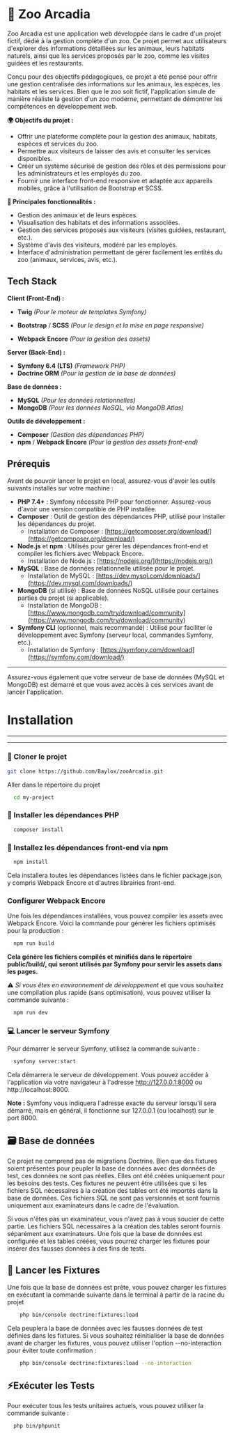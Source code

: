 
# 🐘 Zoo Arcadia
Zoo Arcadia est une application web développée dans le cadre d'un projet fictif, dédié à la gestion complète d'un zoo. Ce projet permet aux utilisateurs d'explorer des informations détaillées sur les animaux, leurs habitats naturels, ainsi que les services proposés par le zoo, comme les visites guidées et les restaurants.

Conçu pour des objectifs pédagogiques, ce projet a été pensé pour offrir une gestion centralisée des informations sur les animaux, les espèces, les habitats et les services. Bien que le zoo soit fictif, l'application simule de manière réaliste la gestion d'un zoo moderne, permettant de démontrer les compétences en développement web.

**🌍 Objectifs du projet :**
- Offrir une plateforme complète pour la gestion des animaux, habitats, espèces et services du zoo.
- Permettre aux visiteurs de laisser des avis et consulter les services disponibles.
- Créer un système sécurisé de gestion des rôles et des permissions pour les administrateurs et les employés du zoo.
- Fournir une interface front-end responsive et adaptée aux appareils mobiles, grâce à l'utilisation de Bootstrap et SCSS.

**🚀 Principales fonctionnalités :**
- Gestion des animaux et de leurs espèces.
- Visualisation des habitats et des informations associées.
- Gestion des services proposés aux visiteurs (visites guidées, restaurant, etc.).
- Système d'avis des visiteurs, modéré par les employés.
- Interface d'administration permettant de gérer facilement les entités du zoo (animaux, services, avis, etc.).
## Tech Stack

**Client (Front-End) :**  
- **Twig** *(Pour le moteur de templates Symfony)*

- **Bootstrap** / **SCSS** *(Pour le design et la mise en page responsive)*
- **Webpack Encore** *(Pour la gestion des assets)*

**Server (Back-End) :**  
- **Symfony 6.4 (LTS)** *(Framework PHP)* 
- **Doctrine ORM** *(Pour la gestion de la base de données)*

**Base de données :**  
- **MySQL** *(Pour les données relationnelles)*
- **MongoDB** *(Pour les données NoSQL, via MongoDB Atlas)*

**Outils de développement :**  
- **Composer** *(Gestion des dépendances PHP)*
- **npm** / **Webpack Encore** *(Pour la gestion des assets front-end)*


## Prérequis

Avant de pouvoir lancer le projet en local, assurez-vous d'avoir les outils suivants installés sur votre machine :

- **PHP 7.4+** : Symfony nécessite PHP pour fonctionner. Assurez-vous d'avoir une version compatible de PHP installée.
- **Composer** : Outil de gestion des dépendances PHP, utilisé pour installer les dépendances du projet.
  - Installation de Composer : [https://getcomposer.org/download/](https://getcomposer.org/download/)
- **Node.js** et **npm** : Utilisés pour gérer les dépendances front-end et compiler les fichiers avec Webpack Encore.
  - Installation de Node.js : [https://nodejs.org/](https://nodejs.org/)
- **MySQL** : Base de données relationnelle utilisée pour le projet.
  - Installation de MySQL : [https://dev.mysql.com/downloads/](https://dev.mysql.com/downloads/)
- **MongoDB** (si utilisé) : Base de données NoSQL utilisée pour certaines parties du projet (si applicable).
  - Installation de MongoDB : [https://www.mongodb.com/try/download/community](https://www.mongodb.com/try/download/community)
- **Symfony CLI** (optionnel, mais recommandé) : Utilisé pour faciliter le développement avec Symfony (serveur local, commandes Symfony, etc.).
  - Installation de Symfony : [https://symfony.com/download](https://symfony.com/download/) 
---

Assurez-vous également que votre serveur de base de données (MySQL et MongoDB) est démarré et que vous avez accès à ces services avant de lancer l'application.

# Installation
---
---
### 🔽 Cloner le projet

```bash
git clone https://github.com/Baylox/zooArcadia.git
```

Aller dans le répertoire du projet
```bash
  cd my-project
```

### 🔧 Installer les dépendances PHP 


```bash
  composer install
```


### 🔧  Installez les dépendances front-end via npm 

```bash
  npm install
```
Cela installera toutes les dépendances listées dans le fichier package.json, y compris Webpack Encore et d'autres librairies front-end.

### Configurer Webpack Encore
Une fois les dépendances installées, vous pouvez compiler les assets avec Webpack Encore. Voici la commande pour générer les fichiers optimisés pour la production :

```bash
  npm run build
```
**Cela génère les fichiers compilés et minifiés dans le répertoire public/build/, qui seront utilisés par Symfony pour servir les assets dans les pages.**

⚠️ *Si vous êtes en environnement de développement* et que vous souhaitez une compilation plus rapide (sans optimisation), vous pouvez utiliser la commande suivante :

```bash
  npm run dev
```
### 💻 Lancer le serveur Symfony 
Pour démarrer le serveur Symfony, utilisez la commande suivante :

```bash
  symfony server:start
```

Cela démarrera le serveur de développement. Vous pouvez accéder à l'application via votre navigateur à l'adresse 
http://127.0.0.1:8000 ou http://localhost:8000.

**Note :** Symfony vous indiquera l'adresse exacte du serveur lorsqu'il sera démarré, mais en général, il fonctionne sur 127.0.0.1 (ou localhost) sur le port 8000.


## 🗃️ Base de données 

Ce projet ne comprend pas de migrations Doctrine. Bien que des fixtures soient présentes pour peupler la base de données avec des données de test, ces données ne sont pas réelles. Elles ont été créées uniquement pour les besoins des tests. Ces fixtures ne peuvent être utilisées que si les fichiers SQL nécessaires à la création des tables ont été importés dans la base de données. Ces fichiers SQL ne sont pas versionnés et sont fournis uniquement aux examinateurs dans le cadre de l'évaluation.

Si vous n'êtes pas un examinateur, vous n'avez pas à vous soucier de cette partie. Les fichiers SQL nécessaires à la création des tables seront fournis séparément aux examinateurs. Une fois que la base de données est configurée et les tables créées, vous pourrez charger les fixtures pour insérer des fausses données à des fins de tests. 

##  🔄 Lancer les Fixtures 
Une fois que la base de données est prête, vous pouvez charger les fixtures en exécutant la commande suivante dans le terminal à partir de la racine du projet 

```bash
    php bin/console doctrine:fixtures:load
```
Cela peuplera la base de données avec les fausses données de test définies dans les fixtures. Si vous souhaitez réinitialiser la base de données avant de charger les fixtures, vous pouvez utiliser l'option --no-interaction pour éviter toute confirmation :

```bash
    php bin/console doctrine:fixtures:load --no-interaction
```
## ⚡Exécuter les Tests

Pour exécuter tous les tests unitaires actuels, vous pouvez utiliser la commande suivante :

```bash
  php bin/phpunit
```
